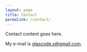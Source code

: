 ```yaml
---
layout: page
title: Contact
permalink: /contact/
---
```


Contact content goes here.

My e-mail is [glascode.x@gmail.com](mailto:glascode.x@gmail.com).
